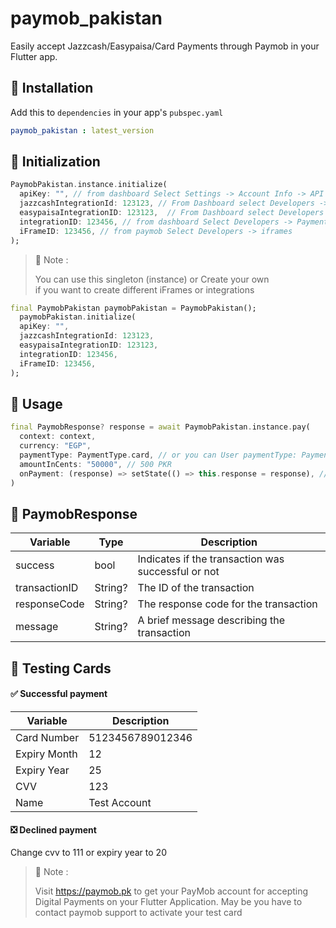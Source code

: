 # paymob_pakistan

Easily accept Jazzcash/Easypaisa/Card Payments through Paymob in your Flutter app.

<!-- ![Example](https://github.com/AhmedAbogameel/paymob_payment/blob/master/example.gif) -->

## :rocket: Installation

Add this to `dependencies` in your app's `pubspec.yaml`

```yaml
paymob_pakistan : latest_version
```

## :hammer: Initialization

```dart
PaymobPakistan.instance.initialize(
  apiKey: "", // from dashboard Select Settings -> Account Info -> API Key 
  jazzcashIntegrationId: 123123, // From Dashboard select Developers -> Payment Integrations -> JazzCash Integration ID
  easypaisaIntegrationID: 123123,  // From Dashboard select Developers -> Payment Integrations -> EasyPaisa Integration ID
  integrationID: 123456, // from dashboard Select Developers -> Payment Integrations -> Online Card ID 
  iFrameID: 123456, // from paymob Select Developers -> iframes 
);
```

> :pushpin: Note :
>
> You can use this singleton (instance) 
> or 
> Create your own  
> if you want to create different iFrames or integrations
```dart
final PaymobPakistan paymobPakistan = PaymobPakistan();
  paymobPakistan.initialize(
  apiKey: "", 
  jazzcashIntegrationId: 123123, 
  easypaisaIntegrationID: 123123,  
  integrationID: 123456, 
  iFrameID: 123456, 
);
```

## :bookmark: Usage

```dart
final PaymobResponse? response = await PaymobPakistan.instance.pay(
  context: context,
  currency: "EGP",
  paymentType: PaymentType.card, // or you can User paymentType: PaymentType.jazzcash OR PaymentType.easypaisa
  amountInCents: "50000", // 500 PKR
  onPayment: (response) => setState(() => this.response = response), // Optional
)
```

## :incoming_envelope: PaymobResponse

| Variable      | Type    | Description          |
| ------------- |---------| -------------------- |
| success       | bool    | Indicates if the transaction was successful or not |
| transactionID | String? | The ID of the transaction |
| responseCode  | String? | The response code for the transaction |
| message       | String? | A brief message describing the transaction |


## :test_tube: Testing Cards

#### :white_check_mark: Successful payment

| Variable     | Description      |
|--------------|------------------|
| Card Number  | 5123456789012346 |
| Expiry Month | 12               |
| Expiry Year  | 25               |
| CVV          | 123              |
| Name         | Test Account     |


#### :negative_squared_cross_mark: Declined payment

Change cvv to 111 or expiry year to 20

> :pushpin: Note :
> 
> Visit https://paymob.pk to get your PayMob account for accepting Digital Payments on your Flutter Application.
> May be you have to contact paymob support to activate your test card 

